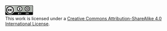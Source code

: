 <a rel="license" href="http://creativecommons.org/licenses/by-sa/4.0/"><img alt="Creative Commons License" style="border-width:0" src="./pics/cc.png" /></a><br />This work is licensed under a <a rel="license" href="http://creativecommons.org/licenses/by-sa/4.0/">Creative Commons Attribution-ShareAlike 4.0 International License</a>.
